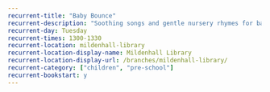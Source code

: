 ```yaml
---
recurrent-title: "Baby Bounce"
recurrent-description: "Soothing songs and gentle nursery rhymes for babies, term-time only."
recurrent-day: Tuesday
recurrent-times: 1300-1330
recurrent-location: mildenhall-library
recurrent-location-display-name: Mildenhall Library
recurrent-location-display-url: /branches/mildenhall-library/
recurrent-category: ["children", "pre-school"]
recurrent-bookstart: y
---
```

